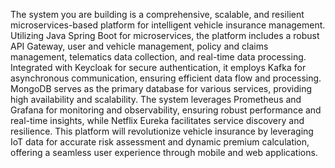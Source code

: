 The system you are building is a comprehensive, scalable, and resilient microservices-based platform for intelligent vehicle insurance management. Utilizing Java Spring Boot for microservices, the platform includes a robust API Gateway, user and vehicle management, policy and claims management, telematics data collection, and real-time data processing. Integrated with Keycloak for secure authentication, it employs Kafka for asynchronous communication, ensuring efficient data flow and processing. MongoDB serves as the primary database for various services, providing high availability and scalability. The system leverages Prometheus and Grafana for monitoring and observability, ensuring robust performance and real-time insights, while Netflix Eureka facilitates service discovery and resilience. This platform will revolutionize vehicle insurance by leveraging IoT data for accurate risk assessment and dynamic premium calculation, offering a seamless user experience through mobile and web applications.

